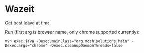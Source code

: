 # Wazeit

Get best leave at time.

Run (first arg is browser name, only chrome supported currently):
```
mvn exec:java -Dexec.mainClass="org.mosh.solutions.Main" -Dexec.args="chrome" -Dexec.cleanupDaemonThreads=false
```
